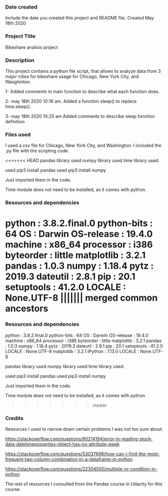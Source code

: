 ### Date created
Include the date you created this project and README file.
Created May 18th 2020

### Project Title
Bikeshare analisis project

### Description
This project contains a python file script, that allows to analyze data from 3 major cities
for bikeshare usage for Chicago, New York City, and Wasghinton. 

1- Added comments in main function to describe what each function does. 

2- may 18th 2020 10:16 am. Added a function sleep() to replace time.sleep(). 

3- may 18th 2020 10:25 am Added comments to describe sleep function definition

### Files used
I used a csv file for Chicago, New York City, and Washington.
I included the .py file with the scripting code. 

<<<<<<< HEAD
pandas library used
numpy library used
time library used. 

used pip3 install pandas
used pip3 install numpy

Just imported them in the code. 

Time module does not need to be installed, as it comes with python. 

### Resources and dependencies
python           : 3.8.2.final.0
python-bits      : 64
OS               : Darwin
OS-release       : 19.4.0
machine          : x86_64
processor        : i386
byteorder        : little
matplotlib       : 3.2.1
pandas           : 1.0.3
numpy            : 1.18.4
pytz             : 2019.3
dateutil         : 2.8.1
pip              : 20.1
setuptools       : 41.2.0
LOCALE           : None.UTF-8
||||||| merged common ancestors
=======
### Resources and dependencies

python           : 3.8.2.final.0
python-bits      : 64
OS               : Darwin
OS-release       : 19.4.0
machine          : x86_64
processor        : i386
byteorder        : little
matplotlib       : 3.2.1
pandas           : 1.0.3
numpy            : 1.18.4
pytz             : 2019.3
dateutil         : 2.8.1
pip              : 20.1
setuptools       : 41.2.0
LOCALE           : None.UTF-8
matplotlib       : 3.2.1
IPython          : 7.13.0
LOCALE           : None.UTF-8

pandas library used
numpy library used
time library used. 

used pip3 install pandas
used pip3 install numpy

Just imported them in the code. 

Time module does not need to be installed, as it comes with python. 

>>>>>>> master

### Credits
Resources I used to narrow down certain problems I was not too sure about. 

https://stackoverflow.com/questions/60214194/error-in-reading-stock-data-datetimeproperties-object-has-no-attribute-week

https://stackoverflow.com/questions/53037698/how-can-i-find-the-most-frequent-two-column-combination-in-a-dataframe-in-python

https://stackoverflow.com/questions/22304500/multiple-or-condition-in-python

The rest of resources I consulted from the Pandas course in Udacity for this course. 


